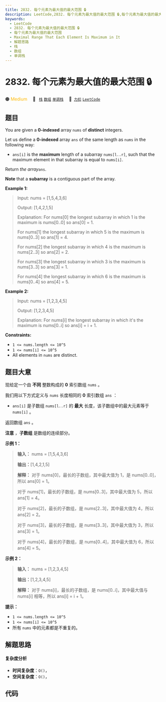 ```yaml
---
title: 2832. 每个元素为最大值的最大范围 🔒
description: LeetCode,2832. 每个元素为最大值的最大范围 🔒,每个元素为最大值的最大范围,Maximal Range That Each Element Is Maximum in It,解题思路,栈,数组,单调栈
keywords:
  - LeetCode
  - 2832. 每个元素为最大值的最大范围 🔒
  - 每个元素为最大值的最大范围
  - Maximal Range That Each Element Is Maximum in It
  - 解题思路
  - 栈
  - 数组
  - 单调栈
---
```


# 2832. 每个元素为最大值的最大范围 🔒

🟠 <font color=#ffb800>Medium</font>&emsp; 🔖&ensp; [`栈`](/tag/stack.md) [`数组`](/tag/array.md) [`单调栈`](/tag/monotonic-stack.md)&emsp; 🔗&ensp;[`力扣`](https://leetcode.cn/problems/maximal-range-that-each-element-is-maximum-in-it) [`LeetCode`](https://leetcode.com/problems/maximal-range-that-each-element-is-maximum-in-it)

## 题目

You are given a **0-indexed** array `nums` of **distinct** integers.

Let us define a **0-indexed** array `ans` of the same length as `nums` in the
following way:

  * `ans[i]` is the **maximum** length of a subarray `nums[l..r]`, such that the maximum element in that subarray is equal to `nums[i]`.

Return _the array_`ans`.

**Note** that a **subarray** is a contiguous part of the array.



**Example 1:**

> Input: nums = [1,5,4,3,6]
> 
> Output: [1,4,2,1,5]
> 
> Explanation: For nums[0] the longest subarray in which 1 is the maximum is nums[0..0] so ans[0] = 1.
> 
> For nums[1] the longest subarray in which 5 is the maximum is nums[0..3] so ans[1] = 4.
> 
> For nums[2] the longest subarray in which 4 is the maximum is nums[2..3] so ans[2] = 2.
> 
> For nums[3] the longest subarray in which 3 is the maximum is nums[3..3] so ans[3] = 1.
> 
> For nums[4] the longest subarray in which 6 is the maximum is nums[0..4] so ans[4] = 5.

**Example 2:**

> Input: nums = [1,2,3,4,5]
> 
> Output: [1,2,3,4,5]
> 
> Explanation: For nums[i] the longest subarray in which it's the maximum is nums[0..i] so ans[i] = i + 1.

**Constraints:**

  * `1 <= nums.length <= 10^5`
  * `1 <= nums[i] <= 10^5`
  * All elements in `nums` are distinct.


## 题目大意

现给定一个由 **不同** 整数构成的 **0** 索引数组 `nums` 。

我们用以下方式定义与 `nums` 长度相同的 **0** 索引数组 `ans` ：

  * `ans[i]` 是子数组 `nums[l..r]` 的 **最大** 长度，该子数组中的最大元素等于 `nums[i]` 。

返回数组 `ans` 。

**注意** ，**子数组** 是数组的连续部分。



**示例 1：**

> 
> 
> 
> 
> 
> **输入：** nums = [1,5,4,3,6]
> 
> **输出：**[1,4,2,1,5]
> 
> **解释：** 对于 nums[0]，最长的子数组，其中最大值为 1，是 nums[0..0]，所以 ans[0] = 1。 
> 
> 对于 nums[1]，最长的子数组，是 nums[0..3]，其中最大值为 5，所以 ans[1] = 4。 
> 
> 对于 nums[2]，最长的子数组，是 nums[2..3]，其中最大值为 4，所以 ans[2] = 2。 
> 
> 对于 nums[3]，最长的子数组，是 nums[3..3]，其中最大值为 3，所以 ans[3] = 1。 
> 
> 对于 nums[4]，最长的子数组，是 nums[0..4]，其中最大值为 6，所以 ans[4] = 5。
> 
> 

**示例 2：**

> 
> 
> 
> 
> 
> **输入：** nums = [1,2,3,4,5]
> 
> **输出：**[1,2,3,4,5]
> 
> **解释：** 对于 nums[i]，最长的子数组，是 nums[0..i]，其中最大值与 nums[i] 相等，所以 ans[i] = i + 1。
> 
> 



**提示：**

  * `1 <= nums.length <= 10^5`
  * `1 <= nums[i] <= 10^5`
  * 所有 `nums` 中的元素都是不重复的。


## 解题思路

#### 复杂度分析

- **时间复杂度**：`O()`，
- **空间复杂度**：`O()`，

## 代码

```javascript

```